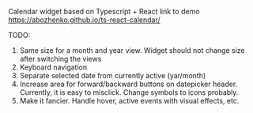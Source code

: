 Calendar widget based on Typescript + React
link to demo https://abozhenko.github.io/ts-react-calendar/

TODO:
1) Same size for a month and year view. Widget should not change size after switching the views
2) Keyboard navigation
3) Separate selected date from currently active (yar/month)
4) Increase area for forward/backward buttons on datepicker header. Currently, it is easy to misclick. Change symbols to icons probably.
5) Make it fancier. Handle hover, active events with visual effects, etc.
